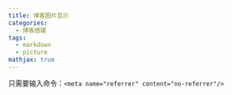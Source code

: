 ```yaml
---
title: 博客图片显示
categories:
  - 博客搭建
tags:
  - markdown
  - picture
mathjax: true
---
```

<meta name="referrer" content="no-referrer"/>

只需要输入命令：`<meta name="referrer" content="no-referrer"/>`